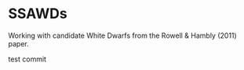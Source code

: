 # SSAWDs
Working with candidate White Dwarfs from the Rowell &amp; Hambly (2011) paper.

test commit